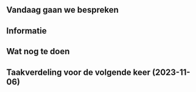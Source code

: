 ## Vandaag gaan we bespreken

## Informatie

## Wat nog te doen

## Taakverdeling voor de volgende keer (2023-11-06)
